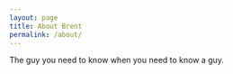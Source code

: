 ```yaml
---
layout: page
title: About Brent
permalink: /about/
---
```


The guy you need to know when you need to know a guy.

